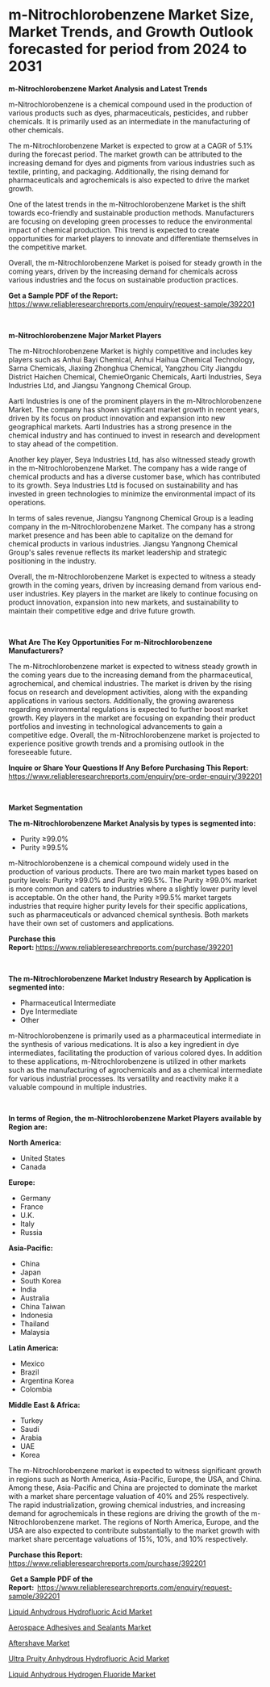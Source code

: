 <p><h1>m-Nitrochlorobenzene Market Size, Market Trends, and Growth Outlook forecasted for period from 2024 to 2031</h1></p><p><strong>m-Nitrochlorobenzene Market Analysis and Latest Trends</strong></p>
<p><p>m-Nitrochlorobenzene is a chemical compound used in the production of various products such as dyes, pharmaceuticals, pesticides, and rubber chemicals. It is primarily used as an intermediate in the manufacturing of other chemicals.</p><p>The m-Nitrochlorobenzene Market is expected to grow at a CAGR of 5.1% during the forecast period. The market growth can be attributed to the increasing demand for dyes and pigments from various industries such as textile, printing, and packaging. Additionally, the rising demand for pharmaceuticals and agrochemicals is also expected to drive the market growth.</p><p>One of the latest trends in the m-Nitrochlorobenzene Market is the shift towards eco-friendly and sustainable production methods. Manufacturers are focusing on developing green processes to reduce the environmental impact of chemical production. This trend is expected to create opportunities for market players to innovate and differentiate themselves in the competitive market.</p><p>Overall, the m-Nitrochlorobenzene Market is poised for steady growth in the coming years, driven by the increasing demand for chemicals across various industries and the focus on sustainable production practices.</p></p>
<p><strong>Get a Sample PDF of the Report:&nbsp;</strong> <a href="https://www.reliableresearchreports.com/enquiry/request-sample/392201">https://www.reliableresearchreports.com/enquiry/request-sample/392201</a></p>
<p>&nbsp;</p>
<p><strong>m-Nitrochlorobenzene Major Market Players</strong></p>
<p><p>The m-Nitrochlorobenzene Market is highly competitive and includes key players such as Anhui Bayi Chemical, Anhui Haihua Chemical Technology, Sarna Chemicals, Jiaxing Zhonghua Chemical, Yangzhou City Jiangdu District Haichen Chemical, ChemieOrganic Chemicals, Aarti Industries, Seya Industries Ltd, and Jiangsu Yangnong Chemical Group.</p><p>Aarti Industries is one of the prominent players in the m-Nitrochlorobenzene Market. The company has shown significant market growth in recent years, driven by its focus on product innovation and expansion into new geographical markets. Aarti Industries has a strong presence in the chemical industry and has continued to invest in research and development to stay ahead of the competition.</p><p>Another key player, Seya Industries Ltd, has also witnessed steady growth in the m-Nitrochlorobenzene Market. The company has a wide range of chemical products and has a diverse customer base, which has contributed to its growth. Seya Industries Ltd is focused on sustainability and has invested in green technologies to minimize the environmental impact of its operations.</p><p>In terms of sales revenue, Jiangsu Yangnong Chemical Group is a leading company in the m-Nitrochlorobenzene Market. The company has a strong market presence and has been able to capitalize on the demand for chemical products in various industries. Jiangsu Yangnong Chemical Group's sales revenue reflects its market leadership and strategic positioning in the industry.</p><p>Overall, the m-Nitrochlorobenzene Market is expected to witness a steady growth in the coming years, driven by increasing demand from various end-user industries. Key players in the market are likely to continue focusing on product innovation, expansion into new markets, and sustainability to maintain their competitive edge and drive future growth.</p></p>
<p>&nbsp;</p>
<p><strong>What Are The Key Opportunities For m-Nitrochlorobenzene Manufacturers?</strong></p>
<p><p>The m-Nitrochlorobenzene market is expected to witness steady growth in the coming years due to the increasing demand from the pharmaceutical, agrochemical, and chemical industries. The market is driven by the rising focus on research and development activities, along with the expanding applications in various sectors. Additionally, the growing awareness regarding environmental regulations is expected to further boost market growth. Key players in the market are focusing on expanding their product portfolios and investing in technological advancements to gain a competitive edge. Overall, the m-Nitrochlorobenzene market is projected to experience positive growth trends and a promising outlook in the foreseeable future.</p></p>
<p><strong>Inquire or Share Your Questions If Any Before Purchasing This Report:</strong> <a href="https://www.reliableresearchreports.com/enquiry/pre-order-enquiry/392201">https://www.reliableresearchreports.com/enquiry/pre-order-enquiry/392201</a></p>
<p>&nbsp;</p>
<p><strong>Market Segmentation</strong></p>
<p><strong>The m-Nitrochlorobenzene Market Analysis by types is segmented into:</strong></p>
<p><ul><li>Purity ≥99.0%</li><li>Purity ≥99.5%</li></ul></p>
<p><p>m-Nitrochlorobenzene is a chemical compound widely used in the production of various products. There are two main market types based on purity levels: Purity ≥99.0% and Purity ≥99.5%. The Purity ≥99.0% market is more common and caters to industries where a slightly lower purity level is acceptable. On the other hand, the Purity ≥99.5% market targets industries that require higher purity levels for their specific applications, such as pharmaceuticals or advanced chemical synthesis. Both markets have their own set of customers and applications.</p></p>
<p><strong>Purchase this Report:&nbsp;</strong><a href="https://www.reliableresearchreports.com/purchase/392201">https://www.reliableresearchreports.com/purchase/392201</a></p>
<p>&nbsp;</p>
<p><strong>The m-Nitrochlorobenzene Market Industry Research by Application is segmented into:</strong></p>
<p><ul><li>Pharmaceutical Intermediate</li><li>Dye Intermediate</li><li>Other</li></ul></p>
<p><p>m-Nitrochlorobenzene is primarily used as a pharmaceutical intermediate in the synthesis of various medications. It is also a key ingredient in dye intermediates, facilitating the production of various colored dyes. In addition to these applications, m-Nitrochlorobenzene is utilized in other markets such as the manufacturing of agrochemicals and as a chemical intermediate for various industrial processes. Its versatility and reactivity make it a valuable compound in multiple industries.</p></p>
<p>&nbsp;</p>
<p><strong>In terms of Region, the m-Nitrochlorobenzene Market Players available by Region are:</strong></p>
<p>
    <p> <strong> North America: </strong>
        <ul>
            <li>United States</li>
            <li>Canada</li>
        </ul>
        </p> 
    <p> <strong> Europe: </strong>
        <ul>
            <li>Germany</li>
            <li>France</li>
            <li>U.K.</li>
            <li>Italy</li>
            <li>Russia</li>
        </ul>
        </p> 
    <p> <strong> Asia-Pacific: </strong>
        <ul>
            <li>China</li>
            <li>Japan</li>
            <li>South Korea</li>
            <li>India</li>
            <li>Australia</li>
            <li>China Taiwan</li>
            <li>Indonesia</li>
            <li>Thailand</li>
            <li>Malaysia</li>
        </ul>
        </p> 
    <p> <strong> Latin America: </strong>
        <ul>
            <li>Mexico</li>
            <li>Brazil</li>
            <li>Argentina Korea</li>
            <li>Colombia</li>
        </ul>
        </p> 
    <p> <strong> Middle East & Africa: </strong>
        <ul>
            <li>Turkey</li>
            <li>Saudi</li>
            <li>Arabia</li>
            <li>UAE</li>
            <li>Korea</li>
        </ul>
    </p>
    </p>
<p><p>The m-Nitrochlorobenzene market is expected to witness significant growth in regions such as North America, Asia-Pacific, Europe, the USA, and China. Among these, Asia-Pacific and China are projected to dominate the market with a market share percentage valuation of 40% and 25% respectively. The rapid industrialization, growing chemical industries, and increasing demand for agrochemicals in these regions are driving the growth of the m-Nitrochlorobenzene market. The regions of North America, Europe, and the USA are also expected to contribute substantially to the market growth with market share percentage valuations of 15%, 10%, and 10% respectively.</p></p>
<p><strong>Purchase this Report: </strong><a href="https://www.reliableresearchreports.com/purchase/392201">https://www.reliableresearchreports.com/purchase/392201</a></p>
<p>&nbsp;<strong>Get a Sample PDF of the Report:&nbsp;&nbsp;</strong><a href="https://www.reliableresearchreports.com/enquiry/request-sample/392201">https://www.reliableresearchreports.com/enquiry/request-sample/392201</a></p>
<p><strong></strong></p>
<p><p><a href="https://invited-way-688.notion.site/Liquid-Anhydrous-Hydrofluoric-Acid-Market-Size-Share-Trends-Analysis-Report-By-Material-By-Type--57d699d9c64e41cda2e80b1f8f9f62d1">Liquid Anhydrous Hydrofluoric Acid Market</a></p><p><a href="https://view.publitas.com/reportprime-1/aerospace-adhesives-and-sealants-market-size-2024-2031-global-industrial-analysis-key-geographical-regions-market-share-top-key-players-product-types-and-forecast-research-report/">Aerospace Adhesives and Sealants Market</a></p><p><a href="https://view.publitas.com/reportprime-1/aftershave-market-size-global-industry-overview-market-segmentation-and-forecast-2024-to-2031/">Aftershave Market</a></p><p><a href="https://mire-aunt-385.notion.site/Ultra-Pruity-Anhydrous-Hydrofluoric-Acid-Market-Dynamics-2024-2031-Also-about-Its-Market-Trends-Pr-0ada48ffac174854a6883296916ed568">Ultra Pruity Anhydrous Hydrofluoric Acid Market</a></p><p><a href="https://butternut-bug-553.notion.site/Liquid-Anhydrous-Hydrogen-Fluoride-Market-Research-Report-The-Key-To-Successful-Business-Strategy-F-1079978ebf414b4b84f534a5044c58c2">Liquid Anhydrous Hydrogen Fluoride Market</a></p></p>